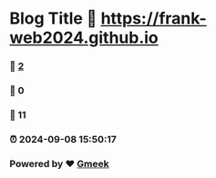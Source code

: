 # Blog Title :link: https://frank-web2024.github.io 
### :page_facing_up: [2](https://frank-web2024.github.io/tag.html) 
### :speech_balloon: 0 
### :hibiscus: 11 
### :alarm_clock: 2024-09-08 15:50:17 
### Powered by :heart: [Gmeek](https://github.com/Meekdai/Gmeek)
